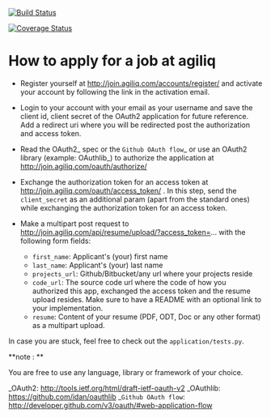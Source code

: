 [![Build Status](https://travis-ci.org/agiliq/join.agiliq.com.png?branch=master)](https://travis-ci.org/agiliq/join.agiliq.com)

[![Coverage Status](https://coveralls.io/repos/agiliq/join.agiliq.com/badge.png?branch=master)](https://coveralls.io/r/agiliq/join.agiliq.com?branch=master)

How to apply for a job at agiliq
=================================

* Register yourself at http://join.agiliq.com/accounts/register/ and
  activate your account by following the link in the activation email.
* Login to your account with your email as your username and save the
  client id, client secret of the OAuth2 application for future reference.
  Add a redirect uri where you will be redirected post the authorization
  and access token.
* Read the OAuth2_ spec or the `Github OAuth flow`_ or use an OAuth2 library 
  (example: OAuthlib_) to authorize the application at 
  http://join.agiliq.com/oauth/authorize/
* Exchange the authorization token for an access token at 
  http://join.agiliq.com/oauth/access_token/ . In this step, send the
  ``client_secret`` as an additional param (apart from the standard ones)
  while exchanging the authorization token for an access token.
* Make a multipart post request to
  http://join.agiliq.com/api/resume/upload/?access_token=... with the
  following form fields:

  * ``first_name``: Applicant's (your) first name
  * ``last_name``:  Applicant's (your) last name
  * ``projects_url``: Github/Bitbucket/any url where your projects reside
  * ``code_url``: The source code url where the code of how you authorized
    this app, exchanged the access token and the resume upload resides. Make
    sure to have a README with an optional link to your implementation.
  * ``resume``: Content of your resume (PDF, ODT, Doc or any other format)
    as a multipart upload.

In case you are stuck, feel free to check out the ``application/tests.py``.

**note : **

  You are free to use any language, library or framework of your choice.

 _OAuth2: http://tools.ietf.org/html/draft-ietf-oauth-v2
 _OAuthlib: https://github.com/idan/oauthlib
 _`Github OAuth flow`: http://developer.github.com/v3/oauth/#web-application-flow
